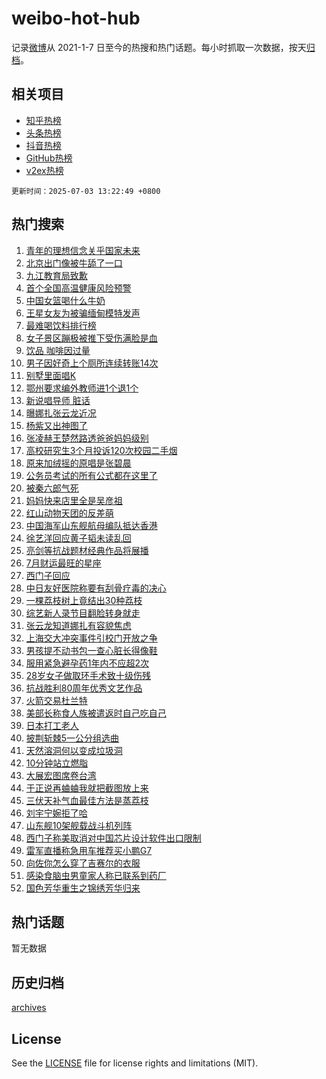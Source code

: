 # weibo-hot-hub

记录[微博](https://www.weibo.com)从 2021-1-7 日至今的热搜和热门话题。每小时抓取一次数据，按天[归档](archives)。

## 相关项目

- [知乎热榜](https://github.com/lonnyzhang423/zhihu-hot-hub)
- [头条热榜](https://github.com/lonnyzhang423/toutiao-hot-hub)
- [抖音热榜](https://github.com/lonnyzhang423/douyin-hot-hub)
- [GitHub热榜](https://github.com/lonnyzhang423/github-hot-hub)
- [v2ex热榜](https://github.com/lonnyzhang423/v2ex-hot-hub)


`更新时间：2025-07-03 13:22:49 +0800`

## 热门搜索

1. [青年的理想信念关乎国家未来](https://m.weibo.cn/search?containerid=100103type%3D1%26t%3D10%26q%3D%23%E9%9D%92%E5%B9%B4%E7%9A%84%E7%90%86%E6%83%B3%E4%BF%A1%E5%BF%B5%E5%85%B3%E4%B9%8E%E5%9B%BD%E5%AE%B6%E6%9C%AA%E6%9D%A5%23&stream_entry_id=51&isnewpage=1&extparam=seat%3D1%26filter_type%3Drealtimehot%26stream_entry_id%3D51%26c_type%3D51%26q%3D%2523%25E9%259D%2592%25E5%25B9%25B4%25E7%259A%2584%25E7%2590%2586%25E6%2583%25B3%25E4%25BF%25A1%25E5%25BF%25B5%25E5%2585%25B3%25E4%25B9%258E%25E5%259B%25BD%25E5%25AE%25B6%25E6%259C%25AA%25E6%259D%25A5%2523%26dgr%3D0%26cate%3D10103%26pos%3D0%26display_time%3D1751520168%26pre_seqid%3D175152016815801914512114)
1. [北京出门像被牛舔了一口](https://m.weibo.cn/search?containerid=100103type%3D1%26t%3D10%26q%3D%23%E5%8C%97%E4%BA%AC%E5%87%BA%E9%97%A8%E5%83%8F%E8%A2%AB%E7%89%9B%E8%88%94%E4%BA%86%E4%B8%80%E5%8F%A3%23&stream_entry_id=31&isnewpage=1&extparam=seat%3D1%26filter_type%3Drealtimehot%26c_type%3D31%26cate%3D5001%26lcate%3D5001%26band_rank%3D1%26stream_entry_id%3D31%26realpos%3D1%26dgr%3D0%26pos%3D0%26flag%3D2%26q%3D%2523%25E5%258C%2597%25E4%25BA%25AC%25E5%2587%25BA%25E9%2597%25A8%25E5%2583%258F%25E8%25A2%25AB%25E7%2589%259B%25E8%2588%2594%25E4%25BA%2586%25E4%25B8%2580%25E5%258F%25A3%2523%26display_time%3D1751520168%26pre_seqid%3D175152016815801914512114)
1. [九江教育局致歉](https://m.weibo.cn/search?containerid=100103type%3D1%26t%3D10%26q%3D%23%E4%B9%9D%E6%B1%9F%E6%95%99%E8%82%B2%E5%B1%80%E8%87%B4%E6%AD%89%23&stream_entry_id=31&isnewpage=1&extparam=seat%3D1%26filter_type%3Drealtimehot%26c_type%3D31%26cate%3D5001%26lcate%3D5001%26band_rank%3D2%26stream_entry_id%3D31%26realpos%3D2%26dgr%3D0%26pos%3D1%26flag%3D1%26q%3D%2523%25E4%25B9%259D%25E6%25B1%259F%25E6%2595%2599%25E8%2582%25B2%25E5%25B1%2580%25E8%2587%25B4%25E6%25AD%2589%2523%26display_time%3D1751520168%26pre_seqid%3D175152016815801914512114)
1. [首个全国高温健康风险预警](https://m.weibo.cn/search?containerid=100103type%3D1%26t%3D10%26q%3D%23%E9%A6%96%E4%B8%AA%E5%85%A8%E5%9B%BD%E9%AB%98%E6%B8%A9%E5%81%A5%E5%BA%B7%E9%A3%8E%E9%99%A9%E9%A2%84%E8%AD%A6%23&stream_entry_id=31&isnewpage=1&extparam=seat%3D1%26filter_type%3Drealtimehot%26c_type%3D31%26cate%3D5001%26lcate%3D5001%26band_rank%3D3%26stream_entry_id%3D31%26realpos%3D3%26dgr%3D0%26pos%3D2%26flag%3D1%26q%3D%2523%25E9%25A6%2596%25E4%25B8%25AA%25E5%2585%25A8%25E5%259B%25BD%25E9%25AB%2598%25E6%25B8%25A9%25E5%2581%25A5%25E5%25BA%25B7%25E9%25A3%258E%25E9%2599%25A9%25E9%25A2%2584%25E8%25AD%25A6%2523%26display_time%3D1751520168%26pre_seqid%3D175152016815801914512114)
1. [中国女篮喝什么牛奶](https://m.weibo.cn/search?containerid=100103type%3D1%26t%3D10%26q%3D%23%E4%B8%AD%E5%9B%BD%E5%A5%B3%E7%AF%AE%E5%96%9D%E4%BB%80%E4%B9%88%E7%89%9B%E5%A5%B6%23&stream_entry_id=31&isnewpage=1&extparam=seat%3D1%26filter_type%3Drealtimehot%26c_type%3D31%26cate%3D5001%26lcate%3D5001%26band_rank%3D4%26stream_entry_id%3D31%26pos%3D3%26is_ad_pos%3D1%26dgr%3D0%26topic_ad%3D1%26adid%3D292744%26q%3D%2523%25E4%25B8%25AD%25E5%259B%25BD%25E5%25A5%25B3%25E7%25AF%25AE%25E5%2596%259D%25E4%25BB%2580%25E4%25B9%2588%25E7%2589%259B%25E5%25A5%25B6%2523%26display_time%3D1751520168%26pre_seqid%3D175152016815801914512114)
1. [王星女友为被骗缅甸模特发声](https://m.weibo.cn/search?containerid=100103type%3D1%26t%3D10%26q%3D%23%E7%8E%8B%E6%98%9F%E5%A5%B3%E5%8F%8B%E4%B8%BA%E8%A2%AB%E9%AA%97%E7%BC%85%E7%94%B8%E6%A8%A1%E7%89%B9%E5%8F%91%E5%A3%B0%23&stream_entry_id=31&isnewpage=1&extparam=seat%3D1%26filter_type%3Drealtimehot%26c_type%3D31%26cate%3D5001%26lcate%3D5001%26band_rank%3D4%26stream_entry_id%3D31%26realpos%3D4%26dgr%3D0%26pos%3D4%26flag%3D2%26q%3D%2523%25E7%258E%258B%25E6%2598%259F%25E5%25A5%25B3%25E5%258F%258B%25E4%25B8%25BA%25E8%25A2%25AB%25E9%25AA%2597%25E7%25BC%2585%25E7%2594%25B8%25E6%25A8%25A1%25E7%2589%25B9%25E5%258F%2591%25E5%25A3%25B0%2523%26display_time%3D1751520168%26pre_seqid%3D175152016815801914512114)
1. [最难喝饮料排行榜](https://m.weibo.cn/search?containerid=100103type%3D1%26t%3D10%26q%3D%E6%9C%80%E9%9A%BE%E5%96%9D%E9%A5%AE%E6%96%99%E6%8E%92%E8%A1%8C%E6%A6%9C&stream_entry_id=31&isnewpage=1&extparam=seat%3D1%26filter_type%3Drealtimehot%26c_type%3D31%26cate%3D5001%26lcate%3D5001%26band_rank%3D5%26stream_entry_id%3D31%26realpos%3D5%26dgr%3D0%26pos%3D5%26flag%3D1%26q%3D%25E6%259C%2580%25E9%259A%25BE%25E5%2596%259D%25E9%25A5%25AE%25E6%2596%2599%25E6%258E%2592%25E8%25A1%258C%25E6%25A6%259C%26display_time%3D1751520168%26pre_seqid%3D175152016815801914512114)
1. [女子景区蹦极被推下受伤满脸是血](https://m.weibo.cn/search?containerid=100103type%3D1%26t%3D10%26q%3D%23%E5%A5%B3%E5%AD%90%E6%99%AF%E5%8C%BA%E8%B9%A6%E6%9E%81%E8%A2%AB%E6%8E%A8%E4%B8%8B%E5%8F%97%E4%BC%A4%E6%BB%A1%E8%84%B8%E6%98%AF%E8%A1%80%23&stream_entry_id=31&isnewpage=1&extparam=seat%3D1%26filter_type%3Drealtimehot%26c_type%3D31%26cate%3D5001%26lcate%3D5001%26band_rank%3D6%26stream_entry_id%3D31%26realpos%3D6%26dgr%3D0%26pos%3D6%26flag%3D1%26q%3D%2523%25E5%25A5%25B3%25E5%25AD%2590%25E6%2599%25AF%25E5%258C%25BA%25E8%25B9%25A6%25E6%259E%2581%25E8%25A2%25AB%25E6%258E%25A8%25E4%25B8%258B%25E5%258F%2597%25E4%25BC%25A4%25E6%25BB%25A1%25E8%2584%25B8%25E6%2598%25AF%25E8%25A1%2580%2523%26display_time%3D1751520168%26pre_seqid%3D175152016815801914512114)
1. [饮品 咖啡因过量](https://m.weibo.cn/search?containerid=100103type%3D1%26t%3D10%26q%3D%E9%A5%AE%E5%93%81+%E5%92%96%E5%95%A1%E5%9B%A0%E8%BF%87%E9%87%8F&stream_entry_id=31&isnewpage=1&extparam=seat%3D1%26filter_type%3Drealtimehot%26c_type%3D31%26cate%3D5001%26lcate%3D5001%26band_rank%3D7%26stream_entry_id%3D31%26realpos%3D7%26dgr%3D0%26pos%3D7%26flag%3D1%26q%3D%25E9%25A5%25AE%25E5%2593%2581%2520%25E5%2592%2596%25E5%2595%25A1%25E5%259B%25A0%25E8%25BF%2587%25E9%2587%258F%26display_time%3D1751520168%26pre_seqid%3D175152016815801914512114)
1. [男子因好奇上个厕所连续转账14次](https://m.weibo.cn/search?containerid=100103type%3D1%26t%3D10%26q%3D%23%E7%94%B7%E5%AD%90%E5%9B%A0%E5%A5%BD%E5%A5%87%E4%B8%8A%E4%B8%AA%E5%8E%95%E6%89%80%E8%BF%9E%E7%BB%AD%E8%BD%AC%E8%B4%A614%E6%AC%A1%23&stream_entry_id=31&isnewpage=1&extparam=seat%3D1%26filter_type%3Drealtimehot%26c_type%3D31%26cate%3D5001%26lcate%3D5001%26band_rank%3D8%26stream_entry_id%3D31%26realpos%3D8%26dgr%3D0%26pos%3D8%26flag%3D1%26q%3D%2523%25E7%2594%25B7%25E5%25AD%2590%25E5%259B%25A0%25E5%25A5%25BD%25E5%25A5%2587%25E4%25B8%258A%25E4%25B8%25AA%25E5%258E%2595%25E6%2589%2580%25E8%25BF%259E%25E7%25BB%25AD%25E8%25BD%25AC%25E8%25B4%25A614%25E6%25AC%25A1%2523%26display_time%3D1751520168%26pre_seqid%3D175152016815801914512114)
1. [别墅里面唱K](https://m.weibo.cn/search?containerid=100103type%3D1%26t%3D10%26q%3D%E5%88%AB%E5%A2%85%E9%87%8C%E9%9D%A2%E5%94%B1K&stream_entry_id=31&isnewpage=1&extparam=seat%3D1%26filter_type%3Drealtimehot%26c_type%3D31%26cate%3D5001%26lcate%3D5001%26band_rank%3D9%26stream_entry_id%3D31%26realpos%3D9%26dgr%3D0%26pos%3D9%26flag%3D0%26q%3D%25E5%2588%25AB%25E5%25A2%2585%25E9%2587%258C%25E9%259D%25A2%25E5%2594%25B1K%26display_time%3D1751520168%26pre_seqid%3D175152016815801914512114)
1. [鄂州要求编外教师进1个退1个](https://m.weibo.cn/search?containerid=100103type%3D1%26t%3D10%26q%3D%23%E9%84%82%E5%B7%9E%E8%A6%81%E6%B1%82%E7%BC%96%E5%A4%96%E6%95%99%E5%B8%88%E8%BF%9B1%E4%B8%AA%E9%80%801%E4%B8%AA%23&stream_entry_id=31&isnewpage=1&extparam=seat%3D1%26filter_type%3Drealtimehot%26c_type%3D31%26cate%3D5001%26lcate%3D5001%26band_rank%3D10%26stream_entry_id%3D31%26realpos%3D10%26dgr%3D0%26pos%3D10%26flag%3D1%26q%3D%2523%25E9%2584%2582%25E5%25B7%259E%25E8%25A6%2581%25E6%25B1%2582%25E7%25BC%2596%25E5%25A4%2596%25E6%2595%2599%25E5%25B8%2588%25E8%25BF%259B1%25E4%25B8%25AA%25E9%2580%25801%25E4%25B8%25AA%2523%26display_time%3D1751520168%26pre_seqid%3D175152016815801914512114)
1. [新说唱导师 脏话](https://m.weibo.cn/search?containerid=100103type%3D1%26t%3D10%26q%3D%E6%96%B0%E8%AF%B4%E5%94%B1%E5%AF%BC%E5%B8%88+%E8%84%8F%E8%AF%9D&stream_entry_id=31&isnewpage=1&extparam=seat%3D1%26filter_type%3Drealtimehot%26c_type%3D31%26cate%3D5001%26lcate%3D5001%26band_rank%3D11%26stream_entry_id%3D31%26realpos%3D11%26dgr%3D0%26pos%3D11%26flag%3D2%26q%3D%25E6%2596%25B0%25E8%25AF%25B4%25E5%2594%25B1%25E5%25AF%25BC%25E5%25B8%2588%2520%25E8%2584%258F%25E8%25AF%259D%26display_time%3D1751520168%26pre_seqid%3D175152016815801914512114)
1. [曝娜扎张云龙近况](https://m.weibo.cn/search?containerid=100103type%3D1%26t%3D10%26q%3D%23%E6%9B%9D%E5%A8%9C%E6%89%8E%E5%BC%A0%E4%BA%91%E9%BE%99%E8%BF%91%E5%86%B5%23&stream_entry_id=31&isnewpage=1&extparam=seat%3D1%26filter_type%3Drealtimehot%26c_type%3D31%26cate%3D5001%26lcate%3D5001%26band_rank%3D12%26stream_entry_id%3D31%26realpos%3D12%26dgr%3D0%26pos%3D12%26flag%3D2%26q%3D%2523%25E6%259B%259D%25E5%25A8%259C%25E6%2589%258E%25E5%25BC%25A0%25E4%25BA%2591%25E9%25BE%2599%25E8%25BF%2591%25E5%2586%25B5%2523%26display_time%3D1751520168%26pre_seqid%3D175152016815801914512114)
1. [杨紫又出神图了](https://m.weibo.cn/search?containerid=100103type%3D1%26t%3D10%26q%3D%E6%9D%A8%E7%B4%AB%E5%8F%88%E5%87%BA%E7%A5%9E%E5%9B%BE%E4%BA%86&stream_entry_id=31&isnewpage=1&extparam=seat%3D1%26filter_type%3Drealtimehot%26c_type%3D31%26cate%3D5001%26lcate%3D5001%26band_rank%3D13%26stream_entry_id%3D31%26realpos%3D13%26dgr%3D0%26pos%3D13%26flag%3D1%26q%3D%25E6%259D%25A8%25E7%25B4%25AB%25E5%258F%2588%25E5%2587%25BA%25E7%25A5%259E%25E5%259B%25BE%25E4%25BA%2586%26display_time%3D1751520168%26pre_seqid%3D175152016815801914512114)
1. [张凌赫王楚然路透爸爸妈妈级别](https://m.weibo.cn/search?containerid=100103type%3D1%26t%3D10%26q%3D%23%E5%BC%A0%E5%87%8C%E8%B5%AB%E7%8E%8B%E6%A5%9A%E7%84%B6%E8%B7%AF%E9%80%8F%E7%88%B8%E7%88%B8%E5%A6%88%E5%A6%88%E7%BA%A7%E5%88%AB%23&stream_entry_id=31&isnewpage=1&extparam=seat%3D1%26filter_type%3Drealtimehot%26c_type%3D31%26cate%3D5001%26lcate%3D5001%26band_rank%3D14%26stream_entry_id%3D31%26realpos%3D14%26dgr%3D0%26pos%3D14%26flag%3D1%26q%3D%2523%25E5%25BC%25A0%25E5%2587%258C%25E8%25B5%25AB%25E7%258E%258B%25E6%25A5%259A%25E7%2584%25B6%25E8%25B7%25AF%25E9%2580%258F%25E7%2588%25B8%25E7%2588%25B8%25E5%25A6%2588%25E5%25A6%2588%25E7%25BA%25A7%25E5%2588%25AB%2523%26display_time%3D1751520168%26pre_seqid%3D175152016815801914512114)
1. [高校研究生3个月投诉120次校园二手烟](https://m.weibo.cn/search?containerid=100103type%3D1%26t%3D10%26q%3D%23%E9%AB%98%E6%A0%A1%E7%A0%94%E7%A9%B6%E7%94%9F3%E4%B8%AA%E6%9C%88%E6%8A%95%E8%AF%89120%E6%AC%A1%E6%A0%A1%E5%9B%AD%E4%BA%8C%E6%89%8B%E7%83%9F%23&stream_entry_id=31&isnewpage=1&extparam=seat%3D1%26filter_type%3Drealtimehot%26c_type%3D31%26cate%3D5001%26lcate%3D5001%26band_rank%3D15%26stream_entry_id%3D31%26realpos%3D15%26dgr%3D0%26pos%3D15%26flag%3D1%26q%3D%2523%25E9%25AB%2598%25E6%25A0%25A1%25E7%25A0%2594%25E7%25A9%25B6%25E7%2594%259F3%25E4%25B8%25AA%25E6%259C%2588%25E6%258A%2595%25E8%25AF%2589120%25E6%25AC%25A1%25E6%25A0%25A1%25E5%259B%25AD%25E4%25BA%258C%25E6%2589%258B%25E7%2583%259F%2523%26display_time%3D1751520168%26pre_seqid%3D175152016815801914512114)
1. [原来加绒摇的原唱是张碧晨](https://m.weibo.cn/search?containerid=100103type%3D1%26t%3D10%26q%3D%E5%8E%9F%E6%9D%A5%E5%8A%A0%E7%BB%92%E6%91%87%E7%9A%84%E5%8E%9F%E5%94%B1%E6%98%AF%E5%BC%A0%E7%A2%A7%E6%99%A8&stream_entry_id=31&isnewpage=1&extparam=seat%3D1%26filter_type%3Drealtimehot%26c_type%3D31%26cate%3D5001%26lcate%3D5001%26band_rank%3D16%26stream_entry_id%3D31%26realpos%3D16%26dgr%3D0%26pos%3D16%26flag%3D1%26q%3D%25E5%258E%259F%25E6%259D%25A5%25E5%258A%25A0%25E7%25BB%2592%25E6%2591%2587%25E7%259A%2584%25E5%258E%259F%25E5%2594%25B1%25E6%2598%25AF%25E5%25BC%25A0%25E7%25A2%25A7%25E6%2599%25A8%26display_time%3D1751520168%26pre_seqid%3D175152016815801914512114)
1. [公务员考试的所有公式都在这里了](https://m.weibo.cn/search?containerid=100103type%3D1%26t%3D10%26q%3D%E5%85%AC%E5%8A%A1%E5%91%98%E8%80%83%E8%AF%95%E7%9A%84%E6%89%80%E6%9C%89%E5%85%AC%E5%BC%8F%E9%83%BD%E5%9C%A8%E8%BF%99%E9%87%8C%E4%BA%86&stream_entry_id=31&isnewpage=1&extparam=seat%3D1%26filter_type%3Drealtimehot%26c_type%3D31%26cate%3D5001%26lcate%3D5001%26band_rank%3D17%26stream_entry_id%3D31%26realpos%3D17%26dgr%3D0%26pos%3D17%26flag%3D1%26q%3D%25E5%2585%25AC%25E5%258A%25A1%25E5%2591%2598%25E8%2580%2583%25E8%25AF%2595%25E7%259A%2584%25E6%2589%2580%25E6%259C%2589%25E5%2585%25AC%25E5%25BC%258F%25E9%2583%25BD%25E5%259C%25A8%25E8%25BF%2599%25E9%2587%258C%25E4%25BA%2586%26display_time%3D1751520168%26pre_seqid%3D175152016815801914512114)
1. [被秦六郎气死](https://m.weibo.cn/search?containerid=100103type%3D1%26t%3D10%26q%3D%E8%A2%AB%E7%A7%A6%E5%85%AD%E9%83%8E%E6%B0%94%E6%AD%BB&stream_entry_id=31&isnewpage=1&extparam=seat%3D1%26filter_type%3Drealtimehot%26c_type%3D31%26cate%3D5001%26lcate%3D5001%26band_rank%3D18%26stream_entry_id%3D31%26realpos%3D18%26dgr%3D0%26pos%3D18%26flag%3D1%26q%3D%25E8%25A2%25AB%25E7%25A7%25A6%25E5%2585%25AD%25E9%2583%258E%25E6%25B0%2594%25E6%25AD%25BB%26display_time%3D1751520168%26pre_seqid%3D175152016815801914512114)
1. [妈妈快来店里全是吴彦祖](https://m.weibo.cn/search?containerid=100103type%3D1%26t%3D10%26q%3D%23%E5%A6%88%E5%A6%88%E5%BF%AB%E6%9D%A5%E5%BA%97%E9%87%8C%E5%85%A8%E6%98%AF%E5%90%B4%E5%BD%A6%E7%A5%96%23&stream_entry_id=31&isnewpage=1&extparam=seat%3D1%26filter_type%3Drealtimehot%26c_type%3D31%26cate%3D5001%26lcate%3D5001%26band_rank%3D19%26stream_entry_id%3D31%26realpos%3D19%26dgr%3D0%26pos%3D19%26flag%3D1%26q%3D%2523%25E5%25A6%2588%25E5%25A6%2588%25E5%25BF%25AB%25E6%259D%25A5%25E5%25BA%2597%25E9%2587%258C%25E5%2585%25A8%25E6%2598%25AF%25E5%2590%25B4%25E5%25BD%25A6%25E7%25A5%2596%2523%26display_time%3D1751520168%26pre_seqid%3D175152016815801914512114)
1. [红山动物天团的反差萌](https://m.weibo.cn/search?containerid=100103type%3D1%26t%3D10%26q%3D%23%E7%BA%A2%E5%B1%B1%E5%8A%A8%E7%89%A9%E5%A4%A9%E5%9B%A2%E7%9A%84%E5%8F%8D%E5%B7%AE%E8%90%8C%23&stream_entry_id=31&isnewpage=1&extparam=seat%3D1%26filter_type%3Drealtimehot%26c_type%3D31%26cate%3D5001%26lcate%3D5001%26band_rank%3D20%26stream_entry_id%3D31%26realpos%3D20%26dgr%3D0%26pos%3D20%26flag%3D1%26q%3D%2523%25E7%25BA%25A2%25E5%25B1%25B1%25E5%258A%25A8%25E7%2589%25A9%25E5%25A4%25A9%25E5%259B%25A2%25E7%259A%2584%25E5%258F%258D%25E5%25B7%25AE%25E8%2590%258C%2523%26display_time%3D1751520168%26pre_seqid%3D175152016815801914512114)
1. [中国海军山东舰航母编队抵达香港](https://m.weibo.cn/search?containerid=100103type%3D1%26t%3D10%26q%3D%23%E4%B8%AD%E5%9B%BD%E6%B5%B7%E5%86%9B%E5%B1%B1%E4%B8%9C%E8%88%B0%E8%88%AA%E6%AF%8D%E7%BC%96%E9%98%9F%E6%8A%B5%E8%BE%BE%E9%A6%99%E6%B8%AF%23&stream_entry_id=31&isnewpage=1&extparam=seat%3D1%26filter_type%3Drealtimehot%26c_type%3D31%26cate%3D5001%26lcate%3D5001%26band_rank%3D21%26stream_entry_id%3D31%26realpos%3D21%26dgr%3D0%26pos%3D21%26flag%3D0%26q%3D%2523%25E4%25B8%25AD%25E5%259B%25BD%25E6%25B5%25B7%25E5%2586%259B%25E5%25B1%25B1%25E4%25B8%259C%25E8%2588%25B0%25E8%2588%25AA%25E6%25AF%258D%25E7%25BC%2596%25E9%2598%259F%25E6%258A%25B5%25E8%25BE%25BE%25E9%25A6%2599%25E6%25B8%25AF%2523%26display_time%3D1751520168%26pre_seqid%3D175152016815801914512114)
1. [徐艺洋回应黄子韬未读乱回](https://m.weibo.cn/search?containerid=100103type%3D1%26t%3D10%26q%3D%23%E5%BE%90%E8%89%BA%E6%B4%8B%E5%9B%9E%E5%BA%94%E9%BB%84%E5%AD%90%E9%9F%AC%E6%9C%AA%E8%AF%BB%E4%B9%B1%E5%9B%9E%23&stream_entry_id=31&isnewpage=1&extparam=seat%3D1%26filter_type%3Drealtimehot%26c_type%3D31%26cate%3D5001%26lcate%3D5001%26band_rank%3D22%26stream_entry_id%3D31%26realpos%3D22%26dgr%3D0%26pos%3D22%26flag%3D1%26q%3D%2523%25E5%25BE%2590%25E8%2589%25BA%25E6%25B4%258B%25E5%259B%259E%25E5%25BA%2594%25E9%25BB%2584%25E5%25AD%2590%25E9%259F%25AC%25E6%259C%25AA%25E8%25AF%25BB%25E4%25B9%25B1%25E5%259B%259E%2523%26display_time%3D1751520168%26pre_seqid%3D175152016815801914512114)
1. [亮剑等抗战题材经典作品将展播](https://m.weibo.cn/search?containerid=100103type%3D1%26t%3D10%26q%3D%23%E4%BA%AE%E5%89%91%E7%AD%89%E6%8A%97%E6%88%98%E9%A2%98%E6%9D%90%E7%BB%8F%E5%85%B8%E4%BD%9C%E5%93%81%E5%B0%86%E5%B1%95%E6%92%AD%23&stream_entry_id=31&isnewpage=1&extparam=seat%3D1%26filter_type%3Drealtimehot%26c_type%3D31%26cate%3D5001%26lcate%3D5001%26band_rank%3D23%26stream_entry_id%3D31%26realpos%3D23%26dgr%3D0%26pos%3D23%26flag%3D0%26q%3D%2523%25E4%25BA%25AE%25E5%2589%2591%25E7%25AD%2589%25E6%258A%2597%25E6%2588%2598%25E9%25A2%2598%25E6%259D%2590%25E7%25BB%258F%25E5%2585%25B8%25E4%25BD%259C%25E5%2593%2581%25E5%25B0%2586%25E5%25B1%2595%25E6%2592%25AD%2523%26display_time%3D1751520168%26pre_seqid%3D175152016815801914512114)
1. [7月财运最旺的星座](https://m.weibo.cn/search?containerid=100103type%3D1%26t%3D10%26q%3D%237%E6%9C%88%E8%B4%A2%E8%BF%90%E6%9C%80%E6%97%BA%E7%9A%84%E6%98%9F%E5%BA%A7%23&stream_entry_id=31&isnewpage=1&extparam=seat%3D1%26filter_type%3Drealtimehot%26c_type%3D31%26cate%3D5001%26lcate%3D5001%26band_rank%3D24%26stream_entry_id%3D31%26realpos%3D24%26dgr%3D0%26pos%3D24%26flag%3D1%26q%3D%25237%25E6%259C%2588%25E8%25B4%25A2%25E8%25BF%2590%25E6%259C%2580%25E6%2597%25BA%25E7%259A%2584%25E6%2598%259F%25E5%25BA%25A7%2523%26display_time%3D1751520168%26pre_seqid%3D175152016815801914512114)
1. [西门子回应](https://m.weibo.cn/search?containerid=100103type%3D1%26t%3D10%26q%3D%23%E8%A5%BF%E9%97%A8%E5%AD%90%E5%9B%9E%E5%BA%94%23&stream_entry_id=31&isnewpage=1&extparam=seat%3D1%26filter_type%3Drealtimehot%26c_type%3D31%26cate%3D5001%26lcate%3D5001%26band_rank%3D25%26stream_entry_id%3D31%26realpos%3D25%26dgr%3D0%26pos%3D25%26flag%3D1%26q%3D%2523%25E8%25A5%25BF%25E9%2597%25A8%25E5%25AD%2590%25E5%259B%259E%25E5%25BA%2594%2523%26display_time%3D1751520168%26pre_seqid%3D175152016815801914512114)
1. [中日友好医院称要有刮骨疗毒的决心](https://m.weibo.cn/search?containerid=100103type%3D1%26t%3D10%26q%3D%23%E4%B8%AD%E6%97%A5%E5%8F%8B%E5%A5%BD%E5%8C%BB%E9%99%A2%E7%A7%B0%E8%A6%81%E6%9C%89%E5%88%AE%E9%AA%A8%E7%96%97%E6%AF%92%E7%9A%84%E5%86%B3%E5%BF%83%23&stream_entry_id=31&isnewpage=1&extparam=seat%3D1%26filter_type%3Drealtimehot%26c_type%3D31%26cate%3D5001%26lcate%3D5001%26band_rank%3D26%26stream_entry_id%3D31%26realpos%3D26%26dgr%3D0%26pos%3D26%26flag%3D1%26q%3D%2523%25E4%25B8%25AD%25E6%2597%25A5%25E5%258F%258B%25E5%25A5%25BD%25E5%258C%25BB%25E9%2599%25A2%25E7%25A7%25B0%25E8%25A6%2581%25E6%259C%2589%25E5%2588%25AE%25E9%25AA%25A8%25E7%2596%2597%25E6%25AF%2592%25E7%259A%2584%25E5%2586%25B3%25E5%25BF%2583%2523%26display_time%3D1751520168%26pre_seqid%3D175152016815801914512114)
1. [一棵荔枝树上竟结出30种荔枝](https://m.weibo.cn/search?containerid=100103type%3D1%26t%3D10%26q%3D%23%E4%B8%80%E6%A3%B5%E8%8D%94%E6%9E%9D%E6%A0%91%E4%B8%8A%E7%AB%9F%E7%BB%93%E5%87%BA30%E7%A7%8D%E8%8D%94%E6%9E%9D%23&stream_entry_id=31&isnewpage=1&extparam=seat%3D1%26filter_type%3Drealtimehot%26c_type%3D31%26cate%3D5001%26lcate%3D5001%26band_rank%3D27%26stream_entry_id%3D31%26realpos%3D27%26dgr%3D0%26pos%3D27%26flag%3D0%26q%3D%2523%25E4%25B8%2580%25E6%25A3%25B5%25E8%258D%2594%25E6%259E%259D%25E6%25A0%2591%25E4%25B8%258A%25E7%25AB%259F%25E7%25BB%2593%25E5%2587%25BA30%25E7%25A7%258D%25E8%258D%2594%25E6%259E%259D%2523%26display_time%3D1751520168%26pre_seqid%3D175152016815801914512114)
1. [综艺新人录节目翻脸转身就走](https://m.weibo.cn/search?containerid=100103type%3D1%26t%3D10%26q%3D%E7%BB%BC%E8%89%BA%E6%96%B0%E4%BA%BA%E5%BD%95%E8%8A%82%E7%9B%AE%E7%BF%BB%E8%84%B8%E8%BD%AC%E8%BA%AB%E5%B0%B1%E8%B5%B0&stream_entry_id=31&isnewpage=1&extparam=seat%3D1%26filter_type%3Drealtimehot%26c_type%3D31%26cate%3D5001%26lcate%3D5001%26band_rank%3D28%26stream_entry_id%3D31%26realpos%3D28%26dgr%3D0%26pos%3D28%26flag%3D1%26q%3D%25E7%25BB%25BC%25E8%2589%25BA%25E6%2596%25B0%25E4%25BA%25BA%25E5%25BD%2595%25E8%258A%2582%25E7%259B%25AE%25E7%25BF%25BB%25E8%2584%25B8%25E8%25BD%25AC%25E8%25BA%25AB%25E5%25B0%25B1%25E8%25B5%25B0%26display_time%3D1751520168%26pre_seqid%3D175152016815801914512114)
1. [张云龙知道娜扎有容貌焦虑](https://m.weibo.cn/search?containerid=100103type%3D1%26t%3D10%26q%3D%23%E5%BC%A0%E4%BA%91%E9%BE%99%E7%9F%A5%E9%81%93%E5%A8%9C%E6%89%8E%E6%9C%89%E5%AE%B9%E8%B2%8C%E7%84%A6%E8%99%91%23&stream_entry_id=31&isnewpage=1&extparam=seat%3D1%26filter_type%3Drealtimehot%26c_type%3D31%26cate%3D5001%26lcate%3D5001%26band_rank%3D29%26stream_entry_id%3D31%26realpos%3D29%26dgr%3D0%26pos%3D29%26flag%3D1%26q%3D%2523%25E5%25BC%25A0%25E4%25BA%2591%25E9%25BE%2599%25E7%259F%25A5%25E9%2581%2593%25E5%25A8%259C%25E6%2589%258E%25E6%259C%2589%25E5%25AE%25B9%25E8%25B2%258C%25E7%2584%25A6%25E8%2599%2591%2523%26display_time%3D1751520168%26pre_seqid%3D175152016815801914512114)
1. [上海交大冲突事件引校门开放之争](https://m.weibo.cn/search?containerid=100103type%3D1%26t%3D10%26q%3D%23%E4%B8%8A%E6%B5%B7%E4%BA%A4%E5%A4%A7%E5%86%B2%E7%AA%81%E4%BA%8B%E4%BB%B6%E5%BC%95%E6%A0%A1%E9%97%A8%E5%BC%80%E6%94%BE%E4%B9%8B%E4%BA%89%23&stream_entry_id=31&isnewpage=1&extparam=seat%3D1%26filter_type%3Drealtimehot%26c_type%3D31%26cate%3D5001%26lcate%3D5001%26band_rank%3D30%26stream_entry_id%3D31%26realpos%3D30%26dgr%3D0%26pos%3D30%26flag%3D1%26q%3D%2523%25E4%25B8%258A%25E6%25B5%25B7%25E4%25BA%25A4%25E5%25A4%25A7%25E5%2586%25B2%25E7%25AA%2581%25E4%25BA%258B%25E4%25BB%25B6%25E5%25BC%2595%25E6%25A0%25A1%25E9%2597%25A8%25E5%25BC%2580%25E6%2594%25BE%25E4%25B9%258B%25E4%25BA%2589%2523%26display_time%3D1751520168%26pre_seqid%3D175152016815801914512114)
1. [男孩提不动书包一查心脏长得像鞋](https://m.weibo.cn/search?containerid=100103type%3D1%26t%3D10%26q%3D%23%E7%94%B7%E5%AD%A9%E6%8F%90%E4%B8%8D%E5%8A%A8%E4%B9%A6%E5%8C%85%E4%B8%80%E6%9F%A5%E5%BF%83%E8%84%8F%E9%95%BF%E5%BE%97%E5%83%8F%E9%9E%8B%23&stream_entry_id=31&isnewpage=1&extparam=seat%3D1%26filter_type%3Drealtimehot%26c_type%3D31%26cate%3D5001%26lcate%3D5001%26band_rank%3D31%26stream_entry_id%3D31%26realpos%3D31%26dgr%3D0%26pos%3D31%26flag%3D1%26q%3D%2523%25E7%2594%25B7%25E5%25AD%25A9%25E6%258F%2590%25E4%25B8%258D%25E5%258A%25A8%25E4%25B9%25A6%25E5%258C%2585%25E4%25B8%2580%25E6%259F%25A5%25E5%25BF%2583%25E8%2584%258F%25E9%2595%25BF%25E5%25BE%2597%25E5%2583%258F%25E9%259E%258B%2523%26display_time%3D1751520168%26pre_seqid%3D175152016815801914512114)
1. [服用紧急避孕药1年内不应超2次](https://m.weibo.cn/search?containerid=100103type%3D1%26t%3D10%26q%3D%23%E6%9C%8D%E7%94%A8%E7%B4%A7%E6%80%A5%E9%81%BF%E5%AD%95%E8%8D%AF1%E5%B9%B4%E5%86%85%E4%B8%8D%E5%BA%94%E8%B6%852%E6%AC%A1%23&stream_entry_id=31&isnewpage=1&extparam=seat%3D1%26filter_type%3Drealtimehot%26c_type%3D31%26cate%3D5001%26lcate%3D5001%26band_rank%3D32%26stream_entry_id%3D31%26realpos%3D32%26dgr%3D0%26pos%3D32%26flag%3D1%26q%3D%2523%25E6%259C%258D%25E7%2594%25A8%25E7%25B4%25A7%25E6%2580%25A5%25E9%2581%25BF%25E5%25AD%2595%25E8%258D%25AF1%25E5%25B9%25B4%25E5%2586%2585%25E4%25B8%258D%25E5%25BA%2594%25E8%25B6%25852%25E6%25AC%25A1%2523%26display_time%3D1751520168%26pre_seqid%3D175152016815801914512114)
1. [28岁女子做取环手术致十级伤残](https://m.weibo.cn/search?containerid=100103type%3D1%26t%3D10%26q%3D%2328%E5%B2%81%E5%A5%B3%E5%AD%90%E5%81%9A%E5%8F%96%E7%8E%AF%E6%89%8B%E6%9C%AF%E8%87%B4%E5%8D%81%E7%BA%A7%E4%BC%A4%E6%AE%8B%23&stream_entry_id=31&isnewpage=1&extparam=seat%3D1%26filter_type%3Drealtimehot%26c_type%3D31%26cate%3D5001%26lcate%3D5001%26band_rank%3D33%26stream_entry_id%3D31%26realpos%3D33%26dgr%3D0%26pos%3D33%26flag%3D0%26q%3D%252328%25E5%25B2%2581%25E5%25A5%25B3%25E5%25AD%2590%25E5%2581%259A%25E5%258F%2596%25E7%258E%25AF%25E6%2589%258B%25E6%259C%25AF%25E8%2587%25B4%25E5%258D%2581%25E7%25BA%25A7%25E4%25BC%25A4%25E6%25AE%258B%2523%26display_time%3D1751520168%26pre_seqid%3D175152016815801914512114)
1. [抗战胜利80周年优秀文艺作品](https://m.weibo.cn/search?containerid=100103type%3D1%26t%3D10%26q%3D%23%E6%8A%97%E6%88%98%E8%83%9C%E5%88%A980%E5%91%A8%E5%B9%B4%E4%BC%98%E7%A7%80%E6%96%87%E8%89%BA%E4%BD%9C%E5%93%81%23&stream_entry_id=31&isnewpage=1&extparam=seat%3D1%26filter_type%3Drealtimehot%26c_type%3D31%26cate%3D5001%26lcate%3D5001%26band_rank%3D34%26stream_entry_id%3D31%26realpos%3D34%26dgr%3D0%26pos%3D34%26flag%3D0%26q%3D%2523%25E6%258A%2597%25E6%2588%2598%25E8%2583%259C%25E5%2588%25A980%25E5%2591%25A8%25E5%25B9%25B4%25E4%25BC%2598%25E7%25A7%2580%25E6%2596%2587%25E8%2589%25BA%25E4%25BD%259C%25E5%2593%2581%2523%26display_time%3D1751520168%26pre_seqid%3D175152016815801914512114)
1. [火箭交易杜兰特](https://m.weibo.cn/search?containerid=100103type%3D1%26t%3D10%26q%3D%E7%81%AB%E7%AE%AD%E4%BA%A4%E6%98%93%E6%9D%9C%E5%85%B0%E7%89%B9&stream_entry_id=31&isnewpage=1&extparam=seat%3D1%26filter_type%3Drealtimehot%26c_type%3D31%26cate%3D5001%26lcate%3D5001%26band_rank%3D35%26stream_entry_id%3D31%26realpos%3D35%26dgr%3D0%26pos%3D35%26flag%3D1%26q%3D%25E7%2581%25AB%25E7%25AE%25AD%25E4%25BA%25A4%25E6%2598%2593%25E6%259D%259C%25E5%2585%25B0%25E7%2589%25B9%26display_time%3D1751520168%26pre_seqid%3D175152016815801914512114)
1. [美部长称食人族被遣返时自己吃自己](https://m.weibo.cn/search?containerid=100103type%3D1%26t%3D10%26q%3D%23%E7%BE%8E%E9%83%A8%E9%95%BF%E7%A7%B0%E9%A3%9F%E4%BA%BA%E6%97%8F%E8%A2%AB%E9%81%A3%E8%BF%94%E6%97%B6%E8%87%AA%E5%B7%B1%E5%90%83%E8%87%AA%E5%B7%B1%23&stream_entry_id=31&isnewpage=1&extparam=seat%3D1%26filter_type%3Drealtimehot%26c_type%3D31%26cate%3D5001%26lcate%3D5001%26band_rank%3D36%26stream_entry_id%3D31%26realpos%3D36%26dgr%3D0%26pos%3D36%26flag%3D1%26q%3D%2523%25E7%25BE%258E%25E9%2583%25A8%25E9%2595%25BF%25E7%25A7%25B0%25E9%25A3%259F%25E4%25BA%25BA%25E6%2597%258F%25E8%25A2%25AB%25E9%2581%25A3%25E8%25BF%2594%25E6%2597%25B6%25E8%2587%25AA%25E5%25B7%25B1%25E5%2590%2583%25E8%2587%25AA%25E5%25B7%25B1%2523%26display_time%3D1751520168%26pre_seqid%3D175152016815801914512114)
1. [日本打工老人](https://m.weibo.cn/search?containerid=100103type%3D1%26t%3D10%26q%3D%E6%97%A5%E6%9C%AC%E6%89%93%E5%B7%A5%E8%80%81%E4%BA%BA&stream_entry_id=31&isnewpage=1&extparam=seat%3D1%26filter_type%3Drealtimehot%26c_type%3D31%26cate%3D5001%26lcate%3D5001%26band_rank%3D37%26stream_entry_id%3D31%26realpos%3D37%26dgr%3D0%26pos%3D37%26flag%3D1%26q%3D%25E6%2597%25A5%25E6%259C%25AC%25E6%2589%2593%25E5%25B7%25A5%25E8%2580%2581%25E4%25BA%25BA%26display_time%3D1751520168%26pre_seqid%3D175152016815801914512114)
1. [披荆斩棘5一公分组选曲](https://m.weibo.cn/search?containerid=100103type%3D1%26t%3D10%26q%3D%23%E6%8A%AB%E8%8D%86%E6%96%A9%E6%A3%985%E4%B8%80%E5%85%AC%E5%88%86%E7%BB%84%E9%80%89%E6%9B%B2%23&stream_entry_id=31&isnewpage=1&extparam=seat%3D1%26filter_type%3Drealtimehot%26c_type%3D31%26cate%3D5001%26lcate%3D5001%26band_rank%3D38%26stream_entry_id%3D31%26realpos%3D38%26dgr%3D0%26pos%3D38%26flag%3D0%26q%3D%2523%25E6%258A%25AB%25E8%258D%2586%25E6%2596%25A9%25E6%25A3%25985%25E4%25B8%2580%25E5%2585%25AC%25E5%2588%2586%25E7%25BB%2584%25E9%2580%2589%25E6%259B%25B2%2523%26display_time%3D1751520168%26pre_seqid%3D175152016815801914512114)
1. [天然溶洞何以变成垃圾洞](https://m.weibo.cn/search?containerid=100103type%3D1%26t%3D10%26q%3D%23%E5%A4%A9%E7%84%B6%E6%BA%B6%E6%B4%9E%E4%BD%95%E4%BB%A5%E5%8F%98%E6%88%90%E5%9E%83%E5%9C%BE%E6%B4%9E%23&stream_entry_id=31&isnewpage=1&extparam=seat%3D1%26filter_type%3Drealtimehot%26c_type%3D31%26cate%3D5001%26lcate%3D5001%26band_rank%3D39%26stream_entry_id%3D31%26realpos%3D39%26dgr%3D0%26pos%3D39%26flag%3D1%26q%3D%2523%25E5%25A4%25A9%25E7%2584%25B6%25E6%25BA%25B6%25E6%25B4%259E%25E4%25BD%2595%25E4%25BB%25A5%25E5%258F%2598%25E6%2588%2590%25E5%259E%2583%25E5%259C%25BE%25E6%25B4%259E%2523%26display_time%3D1751520168%26pre_seqid%3D175152016815801914512114)
1. [10分钟站立燃脂](https://m.weibo.cn/search?containerid=100103type%3D1%26t%3D10%26q%3D10%E5%88%86%E9%92%9F%E7%AB%99%E7%AB%8B%E7%87%83%E8%84%82&stream_entry_id=31&isnewpage=1&extparam=seat%3D1%26filter_type%3Drealtimehot%26c_type%3D31%26cate%3D5001%26lcate%3D5001%26band_rank%3D40%26stream_entry_id%3D31%26realpos%3D40%26dgr%3D0%26pos%3D40%26flag%3D1%26q%3D10%25E5%2588%2586%25E9%2592%259F%25E7%25AB%2599%25E7%25AB%258B%25E7%2587%2583%25E8%2584%2582%26display_time%3D1751520168%26pre_seqid%3D175152016815801914512114)
1. [大展宏图席卷台湾](https://m.weibo.cn/search?containerid=100103type%3D1%26t%3D10%26q%3D%E5%A4%A7%E5%B1%95%E5%AE%8F%E5%9B%BE%E5%B8%AD%E5%8D%B7%E5%8F%B0%E6%B9%BE&stream_entry_id=31&isnewpage=1&extparam=seat%3D1%26filter_type%3Drealtimehot%26c_type%3D31%26cate%3D5001%26lcate%3D5001%26band_rank%3D41%26stream_entry_id%3D31%26realpos%3D41%26dgr%3D0%26pos%3D41%26flag%3D1%26q%3D%25E5%25A4%25A7%25E5%25B1%2595%25E5%25AE%258F%25E5%259B%25BE%25E5%25B8%25AD%25E5%258D%25B7%25E5%258F%25B0%25E6%25B9%25BE%26display_time%3D1751520168%26pre_seqid%3D175152016815801914512114)
1. [于正说再蛐蛐我就把截图放上来](https://m.weibo.cn/search?containerid=100103type%3D1%26t%3D10%26q%3D%23%E4%BA%8E%E6%AD%A3%E8%AF%B4%E5%86%8D%E8%9B%90%E8%9B%90%E6%88%91%E5%B0%B1%E6%8A%8A%E6%88%AA%E5%9B%BE%E6%94%BE%E4%B8%8A%E6%9D%A5%23&stream_entry_id=31&isnewpage=1&extparam=seat%3D1%26filter_type%3Drealtimehot%26c_type%3D31%26cate%3D5001%26lcate%3D5001%26band_rank%3D42%26stream_entry_id%3D31%26realpos%3D42%26dgr%3D0%26pos%3D42%26flag%3D1%26q%3D%2523%25E4%25BA%258E%25E6%25AD%25A3%25E8%25AF%25B4%25E5%2586%258D%25E8%259B%2590%25E8%259B%2590%25E6%2588%2591%25E5%25B0%25B1%25E6%258A%258A%25E6%2588%25AA%25E5%259B%25BE%25E6%2594%25BE%25E4%25B8%258A%25E6%259D%25A5%2523%26display_time%3D1751520168%26pre_seqid%3D175152016815801914512114)
1. [三伏天补气血最佳方法是蒸荔枝](https://m.weibo.cn/search?containerid=100103type%3D1%26t%3D10%26q%3D%E4%B8%89%E4%BC%8F%E5%A4%A9%E8%A1%A5%E6%B0%94%E8%A1%80%E6%9C%80%E4%BD%B3%E6%96%B9%E6%B3%95%E6%98%AF%E8%92%B8%E8%8D%94%E6%9E%9D&stream_entry_id=31&isnewpage=1&extparam=seat%3D1%26filter_type%3Drealtimehot%26c_type%3D31%26cate%3D5001%26lcate%3D5001%26band_rank%3D43%26stream_entry_id%3D31%26realpos%3D43%26dgr%3D0%26pos%3D43%26flag%3D1%26q%3D%25E4%25B8%2589%25E4%25BC%258F%25E5%25A4%25A9%25E8%25A1%25A5%25E6%25B0%2594%25E8%25A1%2580%25E6%259C%2580%25E4%25BD%25B3%25E6%2596%25B9%25E6%25B3%2595%25E6%2598%25AF%25E8%2592%25B8%25E8%258D%2594%25E6%259E%259D%26display_time%3D1751520168%26pre_seqid%3D175152016815801914512114)
1. [刘宇宁婉拒了哈](https://m.weibo.cn/search?containerid=100103type%3D1%26t%3D10%26q%3D%E5%88%98%E5%AE%87%E5%AE%81%E5%A9%89%E6%8B%92%E4%BA%86%E5%93%88&stream_entry_id=31&isnewpage=1&extparam=seat%3D1%26filter_type%3Drealtimehot%26c_type%3D31%26cate%3D5001%26lcate%3D5001%26band_rank%3D44%26stream_entry_id%3D31%26realpos%3D44%26dgr%3D0%26pos%3D44%26flag%3D0%26q%3D%25E5%2588%2598%25E5%25AE%2587%25E5%25AE%2581%25E5%25A9%2589%25E6%258B%2592%25E4%25BA%2586%25E5%2593%2588%26display_time%3D1751520168%26pre_seqid%3D175152016815801914512114)
1. [山东舰10架舰载战斗机列阵](https://m.weibo.cn/search?containerid=100103type%3D1%26t%3D10%26q%3D%23%E5%B1%B1%E4%B8%9C%E8%88%B010%E6%9E%B6%E8%88%B0%E8%BD%BD%E6%88%98%E6%96%97%E6%9C%BA%E5%88%97%E9%98%B5%23&stream_entry_id=31&isnewpage=1&extparam=seat%3D1%26filter_type%3Drealtimehot%26c_type%3D31%26cate%3D5001%26lcate%3D5001%26band_rank%3D45%26stream_entry_id%3D31%26realpos%3D45%26dgr%3D0%26pos%3D45%26flag%3D1%26q%3D%2523%25E5%25B1%25B1%25E4%25B8%259C%25E8%2588%25B010%25E6%259E%25B6%25E8%2588%25B0%25E8%25BD%25BD%25E6%2588%2598%25E6%2596%2597%25E6%259C%25BA%25E5%2588%2597%25E9%2598%25B5%2523%26display_time%3D1751520168%26pre_seqid%3D175152016815801914512114)
1. [西门子称美取消对中国芯片设计软件出口限制](https://m.weibo.cn/search?containerid=100103type%3D1%26t%3D10%26q%3D%23%E8%A5%BF%E9%97%A8%E5%AD%90%E7%A7%B0%E7%BE%8E%E5%8F%96%E6%B6%88%E5%AF%B9%E4%B8%AD%E5%9B%BD%E8%8A%AF%E7%89%87%E8%AE%BE%E8%AE%A1%E8%BD%AF%E4%BB%B6%E5%87%BA%E5%8F%A3%E9%99%90%E5%88%B6%23&stream_entry_id=31&isnewpage=1&extparam=seat%3D1%26filter_type%3Drealtimehot%26c_type%3D31%26cate%3D5001%26lcate%3D5001%26band_rank%3D46%26stream_entry_id%3D31%26realpos%3D46%26dgr%3D0%26pos%3D46%26flag%3D0%26q%3D%2523%25E8%25A5%25BF%25E9%2597%25A8%25E5%25AD%2590%25E7%25A7%25B0%25E7%25BE%258E%25E5%258F%2596%25E6%25B6%2588%25E5%25AF%25B9%25E4%25B8%25AD%25E5%259B%25BD%25E8%258A%25AF%25E7%2589%2587%25E8%25AE%25BE%25E8%25AE%25A1%25E8%25BD%25AF%25E4%25BB%25B6%25E5%2587%25BA%25E5%258F%25A3%25E9%2599%2590%25E5%2588%25B6%2523%26display_time%3D1751520168%26pre_seqid%3D175152016815801914512114)
1. [雷军直播称急用车推荐买小鹏G7](https://m.weibo.cn/search?containerid=100103type%3D1%26t%3D10%26q%3D%23%E9%9B%B7%E5%86%9B%E7%9B%B4%E6%92%AD%E7%A7%B0%E6%80%A5%E7%94%A8%E8%BD%A6%E6%8E%A8%E8%8D%90%E4%B9%B0%E5%B0%8F%E9%B9%8FG7%23&stream_entry_id=31&isnewpage=1&extparam=seat%3D1%26filter_type%3Drealtimehot%26c_type%3D31%26cate%3D5001%26lcate%3D5001%26band_rank%3D47%26stream_entry_id%3D31%26realpos%3D47%26dgr%3D0%26pos%3D47%26flag%3D1%26q%3D%2523%25E9%259B%25B7%25E5%2586%259B%25E7%259B%25B4%25E6%2592%25AD%25E7%25A7%25B0%25E6%2580%25A5%25E7%2594%25A8%25E8%25BD%25A6%25E6%258E%25A8%25E8%258D%2590%25E4%25B9%25B0%25E5%25B0%258F%25E9%25B9%258FG7%2523%26display_time%3D1751520168%26pre_seqid%3D175152016815801914512114)
1. [向佐你怎么穿了吉赛尔的衣服](https://m.weibo.cn/search?containerid=100103type%3D1%26t%3D10%26q%3D%E5%90%91%E4%BD%90%E4%BD%A0%E6%80%8E%E4%B9%88%E7%A9%BF%E4%BA%86%E5%90%89%E8%B5%9B%E5%B0%94%E7%9A%84%E8%A1%A3%E6%9C%8D&stream_entry_id=31&isnewpage=1&extparam=seat%3D1%26filter_type%3Drealtimehot%26c_type%3D31%26cate%3D5001%26lcate%3D5001%26band_rank%3D48%26stream_entry_id%3D31%26realpos%3D48%26dgr%3D0%26pos%3D48%26flag%3D1%26q%3D%25E5%2590%2591%25E4%25BD%2590%25E4%25BD%25A0%25E6%2580%258E%25E4%25B9%2588%25E7%25A9%25BF%25E4%25BA%2586%25E5%2590%2589%25E8%25B5%259B%25E5%25B0%2594%25E7%259A%2584%25E8%25A1%25A3%25E6%259C%258D%26display_time%3D1751520168%26pre_seqid%3D175152016815801914512114)
1. [感染食脑虫男童家人称已联系到药厂](https://m.weibo.cn/search?containerid=100103type%3D1%26t%3D10%26q%3D%23%E6%84%9F%E6%9F%93%E9%A3%9F%E8%84%91%E8%99%AB%E7%94%B7%E7%AB%A5%E5%AE%B6%E4%BA%BA%E7%A7%B0%E5%B7%B2%E8%81%94%E7%B3%BB%E5%88%B0%E8%8D%AF%E5%8E%82%23&stream_entry_id=31&isnewpage=1&extparam=seat%3D1%26filter_type%3Drealtimehot%26c_type%3D31%26cate%3D5001%26lcate%3D5001%26band_rank%3D49%26stream_entry_id%3D31%26realpos%3D49%26dgr%3D0%26pos%3D49%26flag%3D1%26q%3D%2523%25E6%2584%259F%25E6%259F%2593%25E9%25A3%259F%25E8%2584%2591%25E8%2599%25AB%25E7%2594%25B7%25E7%25AB%25A5%25E5%25AE%25B6%25E4%25BA%25BA%25E7%25A7%25B0%25E5%25B7%25B2%25E8%2581%2594%25E7%25B3%25BB%25E5%2588%25B0%25E8%258D%25AF%25E5%258E%2582%2523%26display_time%3D1751520168%26pre_seqid%3D175152016815801914512114)
1. [国色芳华重生之锦绣芳华归来](https://m.weibo.cn/search?containerid=100103type%3D1%26t%3D10%26q%3D%23%E5%9B%BD%E8%89%B2%E8%8A%B3%E5%8D%8E%E9%87%8D%E7%94%9F%E4%B9%8B%E9%94%A6%E7%BB%A3%E8%8A%B3%E5%8D%8E%E5%BD%92%E6%9D%A5%23&stream_entry_id=31&isnewpage=1&extparam=seat%3D1%26filter_type%3Drealtimehot%26c_type%3D31%26cate%3D5001%26lcate%3D5001%26band_rank%3D50%26stream_entry_id%3D31%26realpos%3D50%26dgr%3D0%26pos%3D50%26flag%3D1%26q%3D%2523%25E5%259B%25BD%25E8%2589%25B2%25E8%258A%25B3%25E5%258D%258E%25E9%2587%258D%25E7%2594%259F%25E4%25B9%258B%25E9%2594%25A6%25E7%25BB%25A3%25E8%258A%25B3%25E5%258D%258E%25E5%25BD%2592%25E6%259D%25A5%2523%26display_time%3D1751520168%26pre_seqid%3D175152016815801914512114)

## 热门话题

暂无数据

## 历史归档

[archives](archives)

## License

See the [LICENSE](LICENSE) file for license rights and limitations (MIT).
